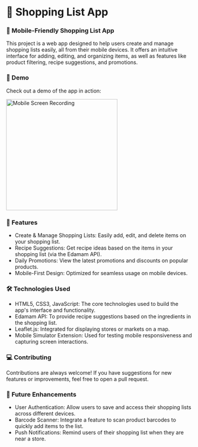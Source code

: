 # 🛒 Shopping List App



### 📱 Mobile-Friendly Shopping List App

This project is a web app designed to help users create and manage shopping lists easily, all from their mobile devices. It offers an intuitive interface for adding, editing, and organizing items, as well as features like product filtering, recipe suggestions, and promotions.

### 🎥 Demo
Check out a demo of the app in action:

<img src="video-gif.gif" alt="Mobile Screen Recording" width="300">




### 🚀 Features
* Create & Manage Shopping Lists: Easily add, edit, and delete items on your shopping list.
* Recipe Suggestions: Get recipe ideas based on the items in your shopping list (via the Edamam API).
* Daily Promotions: View the latest promotions and discounts on popular products.
* Mobile-First Design: Optimized for seamless usage on mobile devices.

### 🛠️ Technologies Used
* HTML5, CSS3, JavaScript: The core technologies used to build the app's interface and functionality.
* Edamam API: To provide recipe suggestions based on the ingredients in the shopping list.
* Leaflet.js: Integrated for displaying stores or markets on a map.
* Mobile Simulator Extension: Used for testing mobile responsiveness and capturing screen interactions.

### 💻 Contributing

Contributions are always welcome! If you have suggestions for new features or improvements, feel free to open a pull request.


### 🔧 Future Enhancements
* User Authentication: Allow users to save and access their shopping lists across different devices.
* Barcode Scanner: Integrate a feature to scan product barcodes to quickly add items to the list.
* Push Notifications: Remind users of their shopping list when they are near a store.

